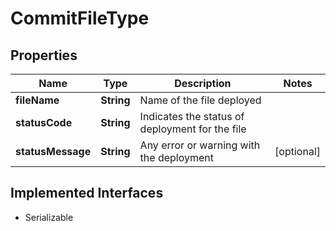 

# CommitFileType


## Properties

| Name | Type | Description | Notes |
|------------ | ------------- | ------------- | -------------|
|**fileName** | **String** | Name of the file deployed |  |
|**statusCode** | **String** | Indicates the status of deployment for the file |  |
|**statusMessage** | **String** | Any error or warning with the deployment |  [optional] |


## Implemented Interfaces

* Serializable


